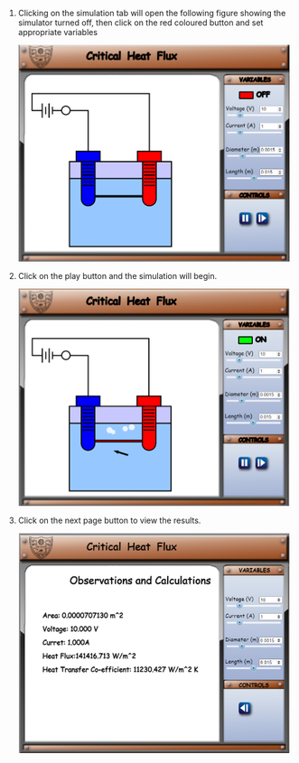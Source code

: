 1. Clicking on the simulation tab will open the following figure showing the simulator turned off, then click on the red coloured button and set appropriate variables<br>

   ![Alt text](images/2.png)

2. Click on the play button and the simulation will begin.<br>

   ![Alt text](images/3.png)

3. Click on the next page button to view the results.<br>

   ![Alt text](images/4.png)
